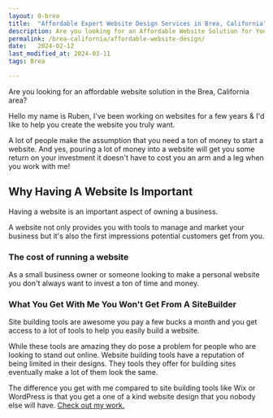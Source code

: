 ```yaml
---
layout: 0-brea
title:  "Affordable Expert Website Design Services in Brea, California"
description: Are you looking for an Affordable Website Solution for Your Business in the Brea, California Area? - Click Here To Get Expert Help at An Affordable Price
permalink: /brea-california/affordable-website-design/
date:   2024-02-12
last_modified_at: 2024-03-11
tags: Brea

---
```


Are you looking for an affordable website solution in the Brea, California area?  

Hello my name is Ruben, I've been working on websites for a few years & I'd like to help you create the website you truly want.

A lot of people make the assumption that you need a ton of money to start a website.  And yes, pouring a lot of money into a website will get you some return on your investment it doesn't have to cost you an arm and a leg when you work with me!

## Why Having A Website Is Important

Having a website is an important aspect of owning a business. 

A website not only provides you with tools to manage and market your business but it's also the first impressions potential customers get from you.

### The cost of running a website
As a small business owner or someone looking to make a personal website you don't always want to invest a ton of time and money.

### What You Get With Me You Won't Get From A SiteBuilder
Site building tools are awesome you pay a few bucks a month and you get access to a lot of tools to help you easily build a website. 

While these tools are amazing they do pose a problem for people who are looking to stand out online. Website building tools have a reputation of being limited in their designs.  They tools they offer for building sites eventually make a lot of them look the same.

The difference you get with me compared to site building tools like Wix or WordPress is that you get a one of a kind website design that you nobody else will have.
<a href="/figma-templates/" target="_blank">Check out my work.</a>


